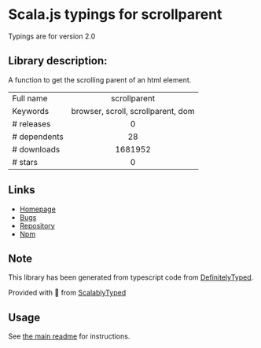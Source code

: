 
# Scala.js typings for scrollparent

Typings are for version 2.0

## Library description:
A function to get the scrolling parent of an html element.

|                    |                 |
| ------------------ | :-------------: |
| Full name          | scrollparent |
| Keywords           | browser, scroll, scrollparent, dom |
| # releases         | 0 |
| # dependents       | 28 |
| # downloads        | 1681952 |
| # stars            | 0 |

## Links
- [Homepage](https://github.com/olahol/scrollparent.js#readme)
- [Bugs](https://github.com/olahol/scrollparent.js/issues)
- [Repository](https://github.com/olahol/scrollparent.js)
- [Npm](https://www.npmjs.com/package/scrollparent)
    


## Note
This library has been generated from typescript code from [DefinitelyTyped](https://definitelytyped.org).

Provided with :purple_heart: from [ScalablyTyped](https://github.com/oyvindberg/ScalablyTyped)

## Usage
See [the main readme](../../readme.md) for instructions.


